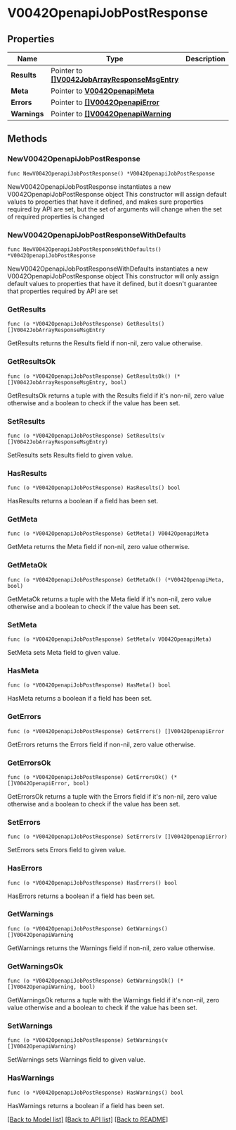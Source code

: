 # V0042OpenapiJobPostResponse

## Properties

Name | Type | Description | Notes
------------ | ------------- | ------------- | -------------
**Results** | Pointer to [**[]V0042JobArrayResponseMsgEntry**](V0042JobArrayResponseMsgEntry.md) |  | [optional] 
**Meta** | Pointer to [**V0042OpenapiMeta**](V0042OpenapiMeta.md) |  | [optional] 
**Errors** | Pointer to [**[]V0042OpenapiError**](V0042OpenapiError.md) |  | [optional] 
**Warnings** | Pointer to [**[]V0042OpenapiWarning**](V0042OpenapiWarning.md) |  | [optional] 

## Methods

### NewV0042OpenapiJobPostResponse

`func NewV0042OpenapiJobPostResponse() *V0042OpenapiJobPostResponse`

NewV0042OpenapiJobPostResponse instantiates a new V0042OpenapiJobPostResponse object
This constructor will assign default values to properties that have it defined,
and makes sure properties required by API are set, but the set of arguments
will change when the set of required properties is changed

### NewV0042OpenapiJobPostResponseWithDefaults

`func NewV0042OpenapiJobPostResponseWithDefaults() *V0042OpenapiJobPostResponse`

NewV0042OpenapiJobPostResponseWithDefaults instantiates a new V0042OpenapiJobPostResponse object
This constructor will only assign default values to properties that have it defined,
but it doesn't guarantee that properties required by API are set

### GetResults

`func (o *V0042OpenapiJobPostResponse) GetResults() []V0042JobArrayResponseMsgEntry`

GetResults returns the Results field if non-nil, zero value otherwise.

### GetResultsOk

`func (o *V0042OpenapiJobPostResponse) GetResultsOk() (*[]V0042JobArrayResponseMsgEntry, bool)`

GetResultsOk returns a tuple with the Results field if it's non-nil, zero value otherwise
and a boolean to check if the value has been set.

### SetResults

`func (o *V0042OpenapiJobPostResponse) SetResults(v []V0042JobArrayResponseMsgEntry)`

SetResults sets Results field to given value.

### HasResults

`func (o *V0042OpenapiJobPostResponse) HasResults() bool`

HasResults returns a boolean if a field has been set.

### GetMeta

`func (o *V0042OpenapiJobPostResponse) GetMeta() V0042OpenapiMeta`

GetMeta returns the Meta field if non-nil, zero value otherwise.

### GetMetaOk

`func (o *V0042OpenapiJobPostResponse) GetMetaOk() (*V0042OpenapiMeta, bool)`

GetMetaOk returns a tuple with the Meta field if it's non-nil, zero value otherwise
and a boolean to check if the value has been set.

### SetMeta

`func (o *V0042OpenapiJobPostResponse) SetMeta(v V0042OpenapiMeta)`

SetMeta sets Meta field to given value.

### HasMeta

`func (o *V0042OpenapiJobPostResponse) HasMeta() bool`

HasMeta returns a boolean if a field has been set.

### GetErrors

`func (o *V0042OpenapiJobPostResponse) GetErrors() []V0042OpenapiError`

GetErrors returns the Errors field if non-nil, zero value otherwise.

### GetErrorsOk

`func (o *V0042OpenapiJobPostResponse) GetErrorsOk() (*[]V0042OpenapiError, bool)`

GetErrorsOk returns a tuple with the Errors field if it's non-nil, zero value otherwise
and a boolean to check if the value has been set.

### SetErrors

`func (o *V0042OpenapiJobPostResponse) SetErrors(v []V0042OpenapiError)`

SetErrors sets Errors field to given value.

### HasErrors

`func (o *V0042OpenapiJobPostResponse) HasErrors() bool`

HasErrors returns a boolean if a field has been set.

### GetWarnings

`func (o *V0042OpenapiJobPostResponse) GetWarnings() []V0042OpenapiWarning`

GetWarnings returns the Warnings field if non-nil, zero value otherwise.

### GetWarningsOk

`func (o *V0042OpenapiJobPostResponse) GetWarningsOk() (*[]V0042OpenapiWarning, bool)`

GetWarningsOk returns a tuple with the Warnings field if it's non-nil, zero value otherwise
and a boolean to check if the value has been set.

### SetWarnings

`func (o *V0042OpenapiJobPostResponse) SetWarnings(v []V0042OpenapiWarning)`

SetWarnings sets Warnings field to given value.

### HasWarnings

`func (o *V0042OpenapiJobPostResponse) HasWarnings() bool`

HasWarnings returns a boolean if a field has been set.


[[Back to Model list]](../README.md#documentation-for-models) [[Back to API list]](../README.md#documentation-for-api-endpoints) [[Back to README]](../README.md)


